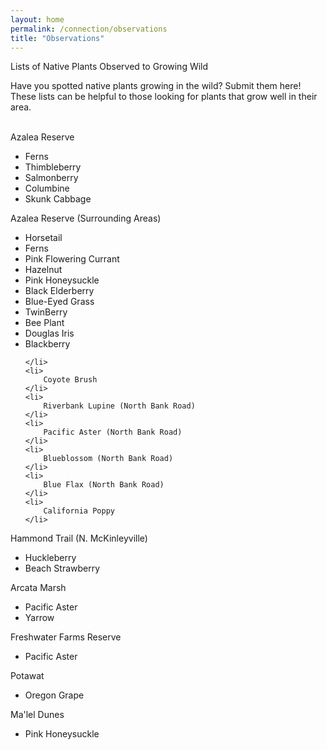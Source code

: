 ```yaml
---
layout: home                                                            
permalink: /connection/observations
title: "Observations"
---
```


Lists of Native Plants Observed to Growing Wild

<p>Have you spotted native plants growing in the wild? Submit them here! These lists can be helpful to those looking for plants that grow well in their area.</p>
<br/>
Azalea Reserve
<ul>
	<li>
		Ferns
	</li>
	<li>	
		Thimbleberry
	</li>
	<li>	
		Salmonberry
	</li>
	<li>	
		Columbine
	</li>
	<li>	
		Skunk Cabbage
	</li>
</ul>

Azalea Reserve (Surrounding Areas)
<ul>
	<li> 
		Horsetail
	</li>
	<li> 
		Ferns
	</li>
	<li> 
		Pink Flowering Currant
	</li>
	<li> 
		Hazelnut
	</li>
	<li> 
		Pink Honeysuckle
	</li>
	<li>
		Black Elderberry
	</li>
	<li>
		Blue-Eyed Grass
	</li>
	<li>
		TwinBerry
	</li>
	<li>
		Bee Plant
	</li>
	<li>
		Douglas Iris
	</li>
	<li>
		Blackberry

	</li>
	<li>
		Coyote Brush
	</li>
	<li>
		Riverbank Lupine (North Bank Road)
	</li>
	<li>
		Pacific Aster (North Bank Road)
	</li>
	<li>
		Blueblossom (North Bank Road)
	</li>
	<li>
		Blue Flax (North Bank Road)
	</li>
	<li>
		California Poppy
	</li>
</ul>

Hammond Trail (N. McKinleyville)
<ul>
	<li>
		Huckleberry
	</li>
	<li> 
		Beach Strawberry
	</li>
</ul>


Arcata Marsh
<ul>
	<li>
		Pacific Aster
	</li>
	<li>
		Yarrow
	</li>
</ul>

Freshwater Farms Reserve
<ul>
	<li>
		Pacific Aster
	</li>
</ul>

Potawat 
<ul>
	<li>Oregon Grape</li>
</ul>

Ma'lel Dunes
<ul>
	<li>Pink Honeysuckle</li>
</ul>
